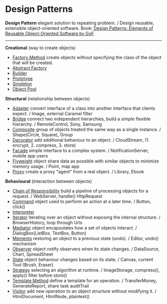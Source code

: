 # Design Patterns

**Design Pattern** elegant solution to repeating problem. / Design reusable, extensible object-oriented software.
Book: [Design Patterns: Elements of Reusable Object-Oriented Software by GoF](https://en.wikipedia.org/wiki/Design_Patterns)
***
**Creational** (way to create objects)
* [Factory Method](https://github.com/shamy1st/design-pattern-factory) create objects without specifying the class of the object that will be created.
* [Abstract Factory]()
* [Builder]()
* [Prototype]()
* [Singleton]()
* [Object Pool]()

**Structural** (relationship between objects)
* [Adapter](https://github.com/shamy1st/design-pattern-adapter) convert interface of a class into another interface that clients expect. / Image, external Caramel filter
* [Bridge](https://github.com/shamy1st/design-pattern-bridge) connect two independent hierarchies, build a simple flexible hierarchy. / RemoteControl, Sony, Samsung
* [Composite](https://github.com/shamy1st/design-pattern-composite) group of objects treated the same way as a single instance. / Shape(Circle, Square), Group
* [Decorator](https://github.com/shamy1st/design-pattern-decorator) add additional behaviour to an object. / CloudStream, (1. encrypt, 2. compress, 3. store)
* [Facade](https://github.com/shamy1st/design-pattern-facade) simple interface to a complex system. / NotificationServer, mobile app users
* [Flyweight](https://github.com/shamy1st/design-pattern-flyweight) object share data as possible with similar objects to minimize memory usage. / Point, map app
* [Proxy](https://github.com/shamy1st/design-pattern-proxy) create a proxy "agent" from a real object. / Library, Ebook

**Behavioural** (interaction between objects)
* [Chain of Responsibility](https://github.com/shamy1st/design-pattern-chain-of-responsibility) build a pipeline of processing objects for a request. / WebServer, handle() HttpRequest
* [Command](https://github.com/shamy1st/design-pattern-command) object used to perform an action at a later time. / Button, click()
* [Interpreter]()
* [Iterator](https://github.com/shamy1st/design-pattern-iterator) iterating over an object without exposing the internal structure. / BrowserHistory, loop through Urls
* [Mediator](https://github.com/shamy1st/design-pattern-mediator) object encapsulates how a set of objects interact. / DialogBox(ListBox, TextBox, Button)
* [Memento](https://github.com/shamy1st/design-pattern-memento) restoring an object to a previous state (undo). / Editor, undo() mechanism
* [Observer](https://github.com/shamy1st/design-pattern-observer) object notify observers when its state changes. / DataSource, Chart, SpreadSheet
* [State](https://github.com/shamy1st/design-pattern-state) object behaviour changes based on its state. / Canvas, current Tool (Brush, Eraser)
* [Strategy](https://github.com/shamy1st/design-pattern-strategy) selecting an algorithm at runtime. / ImageStorage, compress(), apply() filter before store()
* [Template Method](https://github.com/shamy1st/design-pattern-template) define a template for an operation. / TransferMoney, GenerateReport, share task auditTrail
* [Visitor](https://github.com/shamy1st/design-pattern-visitor) add new operation to an object structure without modifying it. / HtmlDocument, HtmlNode, plaintext()
